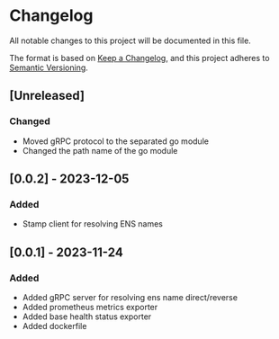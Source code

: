 # Changelog

All notable changes to this project will be documented in this file.

The format is based on [Keep a Changelog](https://keepachangelog.com/en/1.0.0/), and this project adheres
to [Semantic Versioning](https://semver.org/spec/v2.0.0.html).

## [Unreleased]

### Changed
- Moved gRPC protocol to the separated go module
- Changed the path name of the go module

## [0.0.2] - 2023-12-05

### Added
- Stamp client for resolving ENS names

## [0.0.1] - 2023-11-24

### Added
- Added gRPC server for resolving ens name direct/reverse
- Added prometheus metrics exporter
- Added base health status exporter
- Added dockerfile
